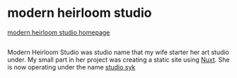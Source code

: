 # modern heirloom studio

[modern heirloom studio homepage](/media/modern-heirloom-studio.png)

```scala mdoc:percentages:modern-heirloom-studio
```

Modern Heirloom Studio was studio name that my wife starter her art studio
under. My small part in her project was creating a static site using
[Nuxt](https://nuxtjs.org). She is now operating under the name
[studio syk](studio-syk.html)
